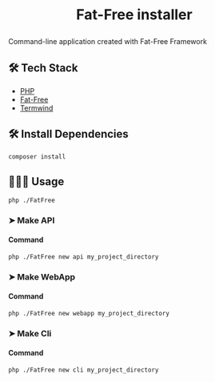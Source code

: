 # <p align="center">Fat-Free installer</p>
  
Command-line application created with Fat-Free Framework

## 🛠️ Tech Stack
- [PHP](https://www.php.net/)   
- [Fat-Free](https://fatfreeframework.com/3.8/home)
- [Termwind](https://github.com/nunomaduro/termwind)


## 🛠️ Install Dependencies
```bash
composer install
```

## 🧑🏻‍💻 Usage
```bash
php ./FatFree
```

### ➤ Make API

#### Command
```bash
php ./FatFree new api my_project_directory
```

### ➤ Make WebApp

#### Command
```bash
php ./FatFree new webapp my_project_directory
```

### ➤ Make Cli

#### Command
```bash
php ./FatFree new cli my_project_directory
```
   
